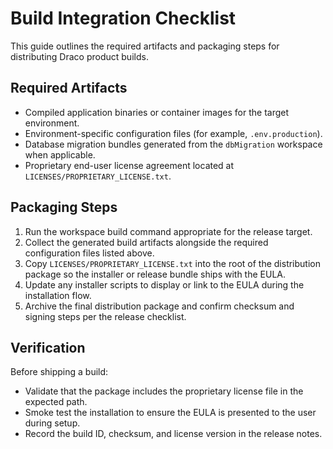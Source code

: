 # Build Integration Checklist

This guide outlines the required artifacts and packaging steps for distributing
Draco product builds.

## Required Artifacts

- Compiled application binaries or container images for the target environment.
- Environment-specific configuration files (for example, `.env.production`).
- Database migration bundles generated from the `dbMigration` workspace when
  applicable.
- Proprietary end-user license agreement located at
  `LICENSES/PROPRIETARY_LICENSE.txt`.

## Packaging Steps

1. Run the workspace build command appropriate for the release target.
2. Collect the generated build artifacts alongside the required configuration
   files listed above.
3. Copy `LICENSES/PROPRIETARY_LICENSE.txt` into the root of the distribution
   package so the installer or release bundle ships with the EULA.
4. Update any installer scripts to display or link to the EULA during the
   installation flow.
5. Archive the final distribution package and confirm checksum and signing steps
   per the release checklist.

## Verification

Before shipping a build:

- Validate that the package includes the proprietary license file in the
  expected path.
- Smoke test the installation to ensure the EULA is presented to the user during
  setup.
- Record the build ID, checksum, and license version in the release notes.
